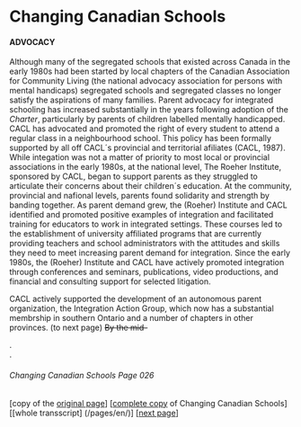 # Changing Canadian Schools
#### ADVOCACY
Although many of the segregated schools that existed across
Canada in the early 1980s had been started by local chapters
of the Canadian Association for Community Living (the national
advocacy association for persons with mental handicaps) 
segregated schools and segregated classes no longer satisfy
the aspirations of many families. Parent advocacy for integrated
schooling has increased substantially in the years following
adoption of the *Charter*, particularly by parents of children
labelled mentally handicapped. CACL has advocated and promoted
the right of every student to attend a regular class in a
neighbourhood school. This policy has been formally supported
by all off CACL´s provincial and territorial afiliates (CACL, 1987).
While integation was not a matter of priority to most local
or provincial associations in the early 1980s, at the national
level, The Roeher Institute, sponsored by CACL, began to support
parents as they struggled to articulate their concerns about
their children´s education. At the community, provincial and
nafional levels, parents found solidarity and strength by banding
together. As parent demand grew, the (Roeher) Institute and
CACL identified and promoted positive examples of integration
and facilitated training for educators to work in integrated settings.
These courses led to the establishment of university affiliated
programs that are currently providing teachers and school
administrators with the attitudes and skills they need to meet
increasing parent demand for integration. Since the early 1980s,
the (Roeher) Institute and CACL have actively promoted integration
through conferences and seminars, publications, video productions,
and financial and consulting support for selected litigation.  

CACL actively supported the development of an autonomous parent
organization, the Integration Action Group, which now has a
substantial membrship in southern Ontario and a number of chapters
in other provinces. (to next page) ~~By the mid-~~

.  
.  

###### Changing Canadian Schools Page 026

[copy of the [original page](/copies-from-original/CCS026.png)]
[[complete copy](/copies-from-original/BestCopy_Changing_Canadian_Schools_Perspectives_on_Disability_and_Inclusion.pdf) of Changing Canadian Schools]
[[whole transscript] (/pages/en/)]
[[next page](Changing_Canadian_Schools-027)]
